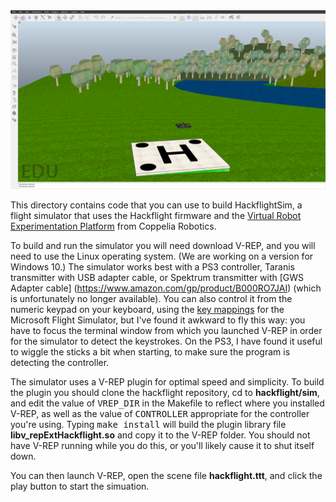 <img src="hackflight.png">

This directory contains code that you can use to build HackflightSim, a flight
simulator that uses the Hackflight firmware and the [Virtual Robot
Experimentation Platform](http://www.coppeliarobotics.com/) from Coppelia
Robotics.  

To build and run the simulator you will need download V-REP, and you will need to
use the Linux operating system.  (We are working on a version for Windows 10.)
The simulator works best with a PS3 controller, Taranis transmitter with USB
adapter cable, or Spektrum transmitter with 
[GWS Adapter cable] (https://www.amazon.com/gp/product/B000RO7JAI)
(which is unfortunately no longer available).
You can also control it from the numeric keypad on your
keyboard, using the [key
mappings](http://www.flightsimbooks.com/flightsimhandbook/keyboardcontrols.php)
for the Microsoft Flight Simulator, but I've found it awkward to fly this way:
you have to focus the terminal window from which you launched V-REP in order
for the simulator to detect the keystrokes.  On the PS3, I have found it useful
to wiggle the sticks a bit when starting, to make sure the program is detecting
the controller.

The simulator uses a V-REP plugin for optimal speed and simplicity.  To build
the plugin you should clone the hackflight repository, cd to
<b>hackflight/sim</b>, and edit the value of <tt>VREP\_DIR</tt> in the Makefile
to reflect where you installed V-REP, as well as the value of
<tt>CONTROLLER</tt> appropriate for the controller you're using.  Typing
<tt>make install</tt> will build the plugin library file
<b>libv_repExtHackflight.so</b> and copy it to the V-REP folder. You should not
have V-REP running while you do this, or you'll likely cause it to shut itself
down.

You can then launch V-REP, open the scene file <b>hackflight.ttt</b>, and click
the play button to start the simuation.
